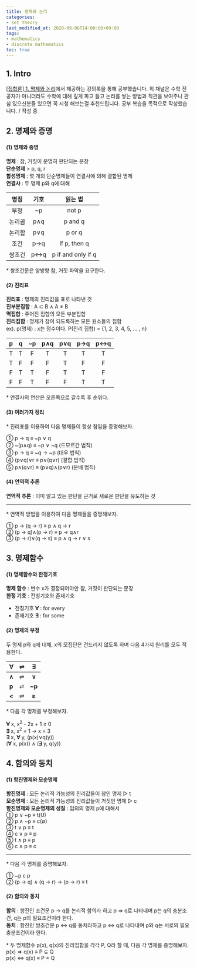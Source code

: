 ```yaml
---
title: 명제와 논리
categories:
- set theory
last_modified_at: 2020-09-06T14:00:00+09:00
tags:
- mathematics
- discrete mathematics
toc: true
---
```

## 1. Intro
[[집합론] 1. 명제와 논리](https://youtu.be/MvJvu2iUrNA)에서 제공하는 강의록을 통해 공부했습니다.
위 채널은 수학 전공자가 아니더라도 수학에 대해 깊게 파고 들고 논리를 쌓는 방법과 직관을 보여주니 관심 있으신분들 있으면 꼭 시청 해보는걸 추천드립니다.
공부 복습을 목적으로 작성했습니다. / 작성 중
## 2. 명제와 증명
#### (1) 명제와 증명
**명제** : 참, 거짓이 분명히 판단되는 문장  
**단순명제** >  p, q, r  
**합성명제** : 몇 개의 단순명제들이 연결사에 의해 결합된 명제  
**연결사** : 두 명제 p와 q에 대해  

| 명칭 | 기호 | 읽는 법 |   
| :---:          | :---:          | :---:        |  
| 부정 | ~p | not p |
| 논리곱 | p∧q | p and q |
| 논리합 | p∨q | p or q |
| 조건 | p→q | If p, then q |
| 쌍조건 | p↔q | p if and only if q |

\* 쌍조건문은 양방향 참, 거짓 파악을 요구한다.  

#### (2) 진리표
**진리표** : 명제의 진리값을 표로 나타낸 것  
**진부분집합** : A ⊂ B ∧ A ≠ B  
**멱집합** : 주어진 집합의 모든 부분집합  
**진리집합** : 명제가 참이 되도록하는 모든 원소들의 집합  
ex). p(명제) : x는 정수이다. P(진리 집합) = {1, 2, 3, 4, 5, ... , n}  

| p | q | ~p | p∧q | p∨q | p→q | p↔q |  
| :---: | :---: | :---: | :---: | :---: | :---: | :---: |
| T | T | F | T | T | T | T |
| T | F | F | F | T | F | F |
| F | T | T | F | T | T | F |
| F | F | T | F | F | T | T |

\* 연결사의 연산은 오른쪽으로 갈수록 후 순위다.

#### (3) 여러가지 정리

\* 진리표를 이용하여 다음 명제들이 항상 참임을 증명해보자.  

① p → q ≡ ~p ∨ q  
② ~(p∧q) ≡ ~p ∨ ~q (드모르간 법칙)  
③ p → q ≡ ~q → ~p  (대우 법칙)  
④	(p∨q)∨r ≡ p∨(q∨r) (결합 법칙)  
⑤ p∧(q∨r) ≡ (p∨q)∧(p∨r) (분배 법칙)  
#### (4) 연역적 추론
**연역적 추론** : 이미 알고 있는 판단을 근거로 새로운 판단을 유도하는 것  

<hr class="one"></hr>

\* 연역적 방법을 이용하여 다음 명제들을 증명해보자.  

① p → (q → r) ≡ p ∧ q → r  
② (p → q)∧(p → r) ≡ p → q∧r  
③ (p → r)∨(q → s) ≡ p ∧ q → r ∨ s  

## 3. 명제함수
#### (1) 명제함수와 한정기호

**명제 함수** : 변수 x가 결정되어야만 참, 거짓이 판단되는 문장  
**한정 기호** : 전칭기호와 존재기호  

  - 전칭기호 **∀** : for every
  - 존재기호 **∃** : for some

#### (2) 명제의 부정
두 명제 p와 q에 대해, x의 모집단은 건드리지 않도록 하며 다음 4가지 원리를 모두 적용한다.  

|**∀**|⇌|**∃**|
| :---: | :---: | :---: |
|**∧**|⇌|**∨**|
|**p**|⇌|**~p**|
|**<**|⇌|**≥**|

\* 다음 각 명제를 부정해보자.  

**∀** x, x<sup>2</sup> - 2x + 1 ≥ 0  
**∃** x, x<sup>2</sup> = 1 → x = 3  
**∃** x, **∀** y, (p(x)∨q(y))  
(**∀** x, p(x)) ∧ (**∃** y, q(y))  
## 4. 함의와 동치
#### (1) 항진명제와 모순명제
**항진명제** : 모든 논리적 가능성의 진리값들이 참인 명제 ▷ t  
**모순명제** : 모든 논리적 가능성의 진리값들이 거짓인 명제 ▷ c  
**항진명제와 모순명제의 성질** : 임의의 명제 p에 대해서  
① p ∨ ~p ≡ t(U)  
② p ∧ ~p  ≡ c(∅)  
③ t ∨ p ≡ t  
④ c ∨ p ≡ p  
⑤ t ∧ p ≡ p  
⑥ c ∧ p ≡ c  

<hr class="one"></hr>

\* 다음 각 명제를 증명해보자.

① ~p  c  p  
② (p → q) ∧ (q → r) → (p → r) ≡ t  

#### (2) 함의와 동치
**함의** : 항진인 조건문 p → q를 논리적 함의라 하고 p ⇒ q로 나타내며 p는 q의 충분조건, q는 p의 필요조건이라 한다.  
**동치** : 항진인 쌍조건문 p ↔ q를 동치라하고 p ⇔ q로 나타내며 p와 q는 서로의 필요충분조건이라 한다.  

\* 두 명제함수 p(x), q(x)의 진리집합을 각각 P, Q라 할 때, 다음 각 명제를 증명해보자.  
p(x) ⇒ q(x) ≡ P ⊆ Q  
p(x) ⇔ q(x) ≡ P = Q  
